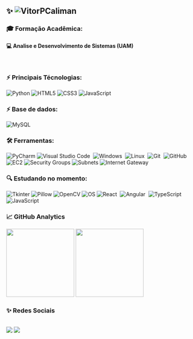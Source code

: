## ✨ ![VitorPCaliman](https://img.shields.io/badge/%20-EU%20SOU%20A%20ALICIA%20MARIAH!-ORANGE) 


### 🎓 Formação Acadêmica: 
#### 💻  Analise e Desenvolvimento de Sistemas (UAM)

<br>



### ⚡ Principais Técnologias:

![Python](https://img.shields.io/badge/Python-3776AB?style=for-the-badge&logo=python&logoColor=white)
![HTML5](https://img.shields.io/badge/HTML5-E34F26?style=for-the-badge&logo=html5&logoColor=white)
![CSS3](https://img.shields.io/badge/CSS3-1572B6?style=for-the-badge&logo=css3&logoColor=white)
![JavaScript](https://img.shields.io/badge/JavaScript-F7DF1E?style=for-the-badge&logo=javascript&logoColor=black)&nbsp;

### ⚡ Base de dados:

![MySQL](https://img.shields.io/badge/MySQL-005C84?style=for-the-badge&logo=mysql&logoColor=white)&nbsp;



### 🛠 Ferramentas:

![PyCharm](https://img.shields.io/badge/PyCharm-000000?style=for-the-badge&logo=pycharm&logoColor=white)
![Visual Studio Code](https://img.shields.io/badge/-Visual%20Studio%20Code-05122A?style=for-the-badge&logo=visual-studio-code&logoColor=007ACC)&nbsp;
![Windows](https://img.shields.io/badge/Windows-0078D6?style=for-the-badge&logo=windows&logoColor=white)&nbsp;
![Linux](https://img.shields.io/badge/Linux-FCC624?style=for-the-badge&logo=linux&logoColor=black)&nbsp;
![Git](https://img.shields.io/badge/-Git-05122A?style=for-the-badge&logo=git)&nbsp;
![GitHub](https://img.shields.io/badge/GitHub-100000?style=for-the-badge&logo=github&logoColor=white)&nbsp;
![EC2](https://img.shields.io/badge/AWS--EC2-FF9900?style=for-the-badge&logo=amazon-aws&logoColor=white)
![Security Groups](https://img.shields.io/badge/Security%20Groups-FF4C29?style=for-the-badge&logo=amazon-aws&logoColor=white)
![Subnets](https://img.shields.io/badge/Subnets-006600?style=for-the-badge&logo=amazon-aws&logoColor=white)
![Internet Gateway](https://img.shields.io/badge/Internet%20Gateway-FF8C00?style=for-the-badge&logo=amazon-aws&logoColor=white)


### 🔍 Estudando no momento:

![Tkinter](https://img.shields.io/badge/Tkinter-ffdd54?style=for-the-badge)
![Pillow](https://img.shields.io/badge/Pillow-00599C?style=for-the-badge)
![OpenCV](https://img.shields.io/badge/OpenCV-27338e?style=for-the-badge&logo=opencv&logoColor=white)
![OS](https://img.shields.io/badge/OS_System-808080?style=for-the-badge)
![React](https://img.shields.io/badge/React-20232A?style=for-the-badge&logo=react&logoColor=61DAFB)&nbsp;
![Angular](https://img.shields.io/badge/Angular-DD0031?style=for-the-badge&logo=angular&logoColor=white)&nbsp;
![TypeScript](https://img.shields.io/badge/TypeScript-007ACC?style=for-the-badge&logo=typescript&logoColor=white)
![JavaScript](https://img.shields.io/badge/JavaScript-F7DF1E?style=for-the-badge&logo=javascript&logoColor=black)&nbsp;



### 📈 GitHub Analytics

<p align="left">
  <img height="180em" src="https://github-readme-stats-eight-theta.vercel.app/api?username=AliciaMariah&show_icons=true&theme=synthwave&count_private=true"/>

  <img height="180em" src="https://github-readme-stats-eight-theta.vercel.app/api/top-langs/?username=AliciaMariah&layout=compact&langs_count=8&theme=synthwave"/> 

 
</p>

### ✨ Redes Sociais

<div style="display: inline_block"><br>
  <a href="https://www.linkedin.com/in/aliciamariahbarbosa/" target="_blank"><img src="https://img.shields.io/badge/LinkedIn-0077B5?style=for-the-badge&logo=linkedin&logoColor=white"/></a>
  <a href="mailto:aliciamariah99@gmail.com" target="_blank"><img src="https://img.shields.io/badge/aliciamariah99@gmail.com-D14836?style=for-the-badge&logo=gmail&logoColor=white"/></a>
  
</div>


<!-- 🎯 Conhecimentos nas áreas:
[comment]: <> ( ![MYSQL](https://img.shields.io/badge/-MYSQL-05122A?style=for-the-badge&logo=MYSQL;)
[comment]: <> ( ![Python](https://img.shields.io/badge/-Python-05122A?style=for-the-badge&logo=python)
